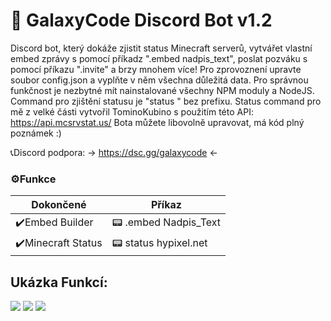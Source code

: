 # 🤖 GalaxyCode Discord Bot v1.2
Discord bot, který dokáže zjistit status Minecraft serverů, vytvářet vlastní embed zprávy s pomocí příkadz ".embed nadpis_text", poslat pozváku s pomocí příkazu ".invite" a brzy mnohem více! Pro zprovoznení upravte soubor config.json a vyplňte v něm všechna důležitá data. Pro správnou funkčnost je nezbytné mít nainstalované všechny NPM moduly a NodeJS. Command pro zjištění statusu je "status <adresa>" bez prefixu. Status command pro mě z velké části vytvořil TominoKubino s použitím této API: https://api.mcsrvstat.us/ Bota můžete libovolně upravovat, má kód plný poznámek :)
  
  📞Discord podpora: -> https://dsc.gg/galaxycode <-
  
  ### ⚙️Funkce
                    
Dokončené  | Příkaz
------------- | -------------
✔️Embed Builder  | 📟 .embed Nadpis_Text
✔️Minecraft Status  | 📟 status hypixel.net 
  
  ## Ukázka Funkcí:
  
![](https://media.discordapp.net/attachments/865982224607871006/891044704781733908/screen.png)
![](https://media.discordapp.net/attachments/890254928621219850/891429540314902558/help.png)
![](https://media.discordapp.net/attachments/890254928621219850/891429538419081266/invite.png)
